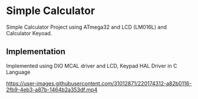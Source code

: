 #              Simple Calculator

Simple Calculator Project using ATmega32 and LCD (LM016L) and Calculator Keyoad.

## Implementation
Implemented using DIO MCAL driver and LCD, Keypad HAL Driver in C Language




https://user-images.githubusercontent.com/31012871/220174312-a82b0116-2fb9-4eb3-a87b-1464b2a353df.mp4

